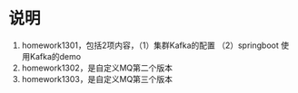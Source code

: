 # 说明

1. homework1301，包括2项内容，（1）集群Kafka的配置 （2）springboot 使用Kafka的demo
2. homework1302，是自定义MQ第二个版本
3. homework1303，是自定义MQ第三个版本
